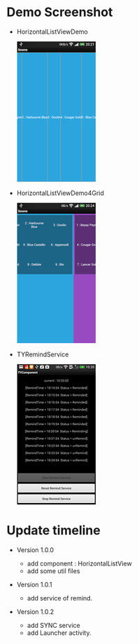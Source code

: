 Demo Screenshot
===============
- HorizontalListViewDemo
	
	![image](pic/horizontal-demo-text-2013-10-10-202153.png)
	
- HorizontalListViewDemo4Grid
	
	![image](pic/horizontal-demo-grid-2013-10-10-202424.png)

- TYRemindService

	![image](pic/remind-service-demoe-device-2014-01-11-102034.png)


Update timeline
===============

- Version 1.0.0
	- add component : HorizontalListView 
	- add some util files
	
- Version 1.0.1
	- add service of remind.
	
- Version 1.0.2
	- add SYNC service
	- add Launcher activity. 
	
